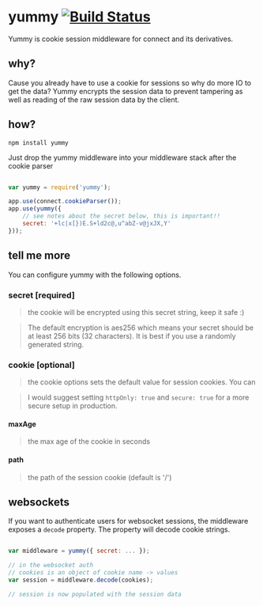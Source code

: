 # yummy [![Build Status](https://secure.travis-ci.org/defunctzombie/node-yummy.png?branch=master)](http://travis-ci.org/defunctzombie/node-yummy) #

Yummy is cookie session middleware for connect and its derivatives.

## why?

Cause you already have to use a cookie for sessions so why do more IO to get the data? Yummy encrypts the session data to prevent tampering as well as reading of the raw session data by the client.

## how?

```
npm install yummy
```

Just drop the yummy middleware into your middleware stack after the cookie parser

```javascript

var yummy = require('yummy');

app.use(connect.cookieParser());
app.use(yummy({
    // see notes about the secret below, this is important!!
    secret: '+lc|x[})E.S+ld2c@,u^abZ-v@jxJX,Y'
}));
```

## tell me more

You can configure yummy with the following options.

### secret [required]
> the cookie will be encrypted using this secret string, keep it safe :)

> The default encryption is aes256 which means your secret should be at least 256 bits (32 characters). It is best if you use a randomly generated string.

### cookie [optional]
> the cookie options sets the default value for session cookies. You can

> I would suggest setting `httpOnly: true` and `secure: true` for a more secure setup in production.

#### maxAge
> the max age of the cookie in seconds

#### path
> the path of the session cookie (default is '/')

## websockets

If you want to authenticate users for websocket sessions, the middleware exposes a `decode` property. The property will decode cookie strings.

```javascript

var middleware = yummy({ secret: ... });

// in the websocket auth
// cookies is an object of cookie name -> values
var session = middleware.decode(cookies);

// session is now populated with the session data
```

